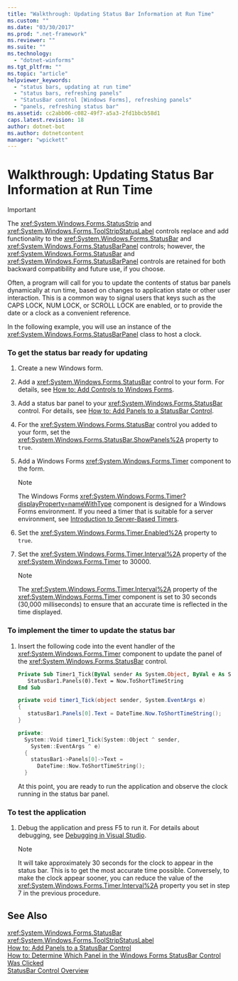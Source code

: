 ```yaml
---
title: "Walkthrough: Updating Status Bar Information at Run Time"
ms.custom: ""
ms.date: "03/30/2017"
ms.prod: ".net-framework"
ms.reviewer: ""
ms.suite: ""
ms.technology: 
  - "dotnet-winforms"
ms.tgt_pltfrm: ""
ms.topic: "article"
helpviewer_keywords: 
  - "status bars, updating at run time"
  - "status bars, refreshing panels"
  - "StatusBar control [Windows Forms], refreshing panels"
  - "panels, refreshing status bar"
ms.assetid: cc2abb06-c082-49f7-a5a3-2fd1bbcb58d1
caps.latest.revision: 18
author: dotnet-bot
ms.author: dotnetcontent
manager: "wpickett"
---
```

# Walkthrough: Updating Status Bar Information at Run Time
> [!IMPORTANT]
>  The <xref:System.Windows.Forms.StatusStrip> and <xref:System.Windows.Forms.ToolStripStatusLabel> controls replace and add functionality to the <xref:System.Windows.Forms.StatusBar> and <xref:System.Windows.Forms.StatusBarPanel> controls; however, the <xref:System.Windows.Forms.StatusBar> and <xref:System.Windows.Forms.StatusBarPanel> controls are retained for both backward compatibility and future use, if you choose.  
  
 Often, a program will call for you to update the contents of status bar panels dynamically at run time, based on changes to application state or other user interaction. This is a common way to signal users that keys such as the CAPS LOCK, NUM LOCK, or SCROLL LOCK are enabled, or to provide the date or a clock as a convenient reference.  
  
 In the following example, you will use an instance of the <xref:System.Windows.Forms.StatusBarPanel> class to host a clock.  
  
### To get the status bar ready for updating  
  
1.  Create a new Windows form.  
  
2.  Add a <xref:System.Windows.Forms.StatusBar> control to your form. For details, see [How to: Add Controls to Windows Forms](../../../../docs/framework/winforms/controls/how-to-add-controls-to-windows-forms.md).  
  
3.  Add a status bar panel to your <xref:System.Windows.Forms.StatusBar> control. For details, see [How to: Add Panels to a StatusBar Control](../../../../docs/framework/winforms/controls/how-to-add-panels-to-a-statusbar-control.md).  
  
4.  For the <xref:System.Windows.Forms.StatusBar> control you added to your form, set the <xref:System.Windows.Forms.StatusBar.ShowPanels%2A> property to `true`.  
  
5.  Add a Windows Forms <xref:System.Windows.Forms.Timer> component to the form.  
  
    > [!NOTE]
    >  The Windows Forms <xref:System.Windows.Forms.Timer?displayProperty=nameWithType> component is designed for a Windows Forms environment. If you need a timer that is suitable for a server environment, see [Introduction to Server-Based Timers](http://msdn.microsoft.com/en-us/adc0bc0a-a519-4812-bafc-fb9d1a5801fc).  
  
6.  Set the <xref:System.Windows.Forms.Timer.Enabled%2A> property to `true`.  
  
7.  Set the <xref:System.Windows.Forms.Timer.Interval%2A> property of the <xref:System.Windows.Forms.Timer> to 30000.  
  
    > [!NOTE]
    >  The <xref:System.Windows.Forms.Timer.Interval%2A> property of the <xref:System.Windows.Forms.Timer> component is set to 30 seconds (30,000 milliseconds) to ensure that an accurate time is reflected in the time displayed.  
  
### To implement the timer to update the status bar  
  
1.  Insert the following code into the event handler of the <xref:System.Windows.Forms.Timer> component to update the panel of the <xref:System.Windows.Forms.StatusBar> control.  
  
    ```vb  
    Private Sub Timer1_Tick(ByVal sender As System.Object, ByVal e As System.EventArgs) Handles Timer1.Tick  
       StatusBar1.Panels(0).Text = Now.ToShortTimeString  
    End Sub  
    ```  
  
    ```csharp  
    private void timer1_Tick(object sender, System.EventArgs e)  
    {  
       statusBar1.Panels[0].Text = DateTime.Now.ToShortTimeString();  
    }  
    ```  
  
    ```cpp  
    private:  
      System::Void timer1_Tick(System::Object ^ sender,  
        System::EventArgs ^ e)  
      {  
        statusBar1->Panels[0]->Text =  
          DateTime::Now.ToShortTimeString();  
      }  
    ```  
  
     At this point, you are ready to run the application and observe the clock running in the status bar panel.  
  
### To test the application  
  
1.  Debug the application and press F5 to run it. For details about debugging, see [Debugging in Visual Studio](/visualstudio/debugger/debugging-in-visual-studio).  
  
    > [!NOTE]
    >  It will take approximately 30 seconds for the clock to appear in the status bar. This is to get the most accurate time possible. Conversely, to make the clock appear sooner, you can reduce the value of the <xref:System.Windows.Forms.Timer.Interval%2A> property you set in step 7 in the previous procedure.  
  
## See Also  
 <xref:System.Windows.Forms.StatusBar>   
 <xref:System.Windows.Forms.ToolStripStatusLabel>   
 [How to: Add Panels to a StatusBar Control](../../../../docs/framework/winforms/controls/how-to-add-panels-to-a-statusbar-control.md)   
 [How to: Determine Which Panel in the Windows Forms StatusBar Control Was Clicked](../../../../docs/framework/winforms/controls/determine-which-panel-wf-statusbar-control-was-clicked.md)   
 [StatusBar Control Overview](../../../../docs/framework/winforms/controls/statusbar-control-overview-windows-forms.md)
